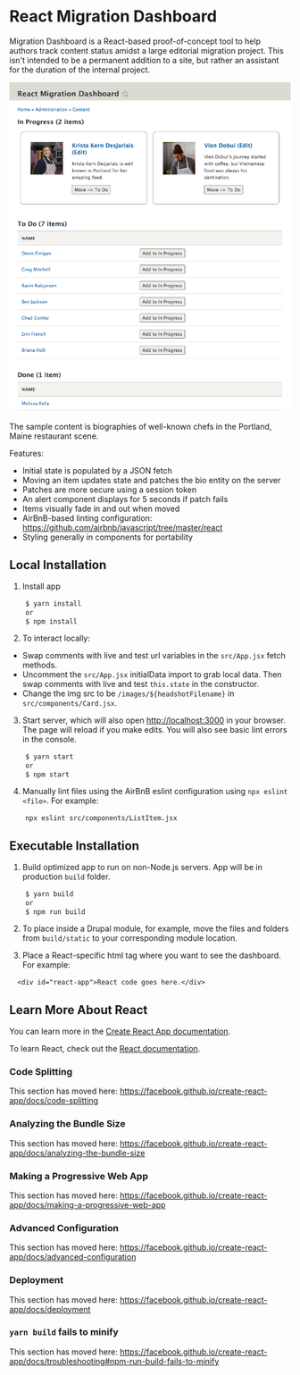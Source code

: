 # React Migration Dashboard

Migration Dashboard is a React-based proof-of-concept tool to help authors track content status amidst a large editorial migration project. This isn't intended to be a permanent addition to a site, but rather an assistant for the duration of the internal project. 

<img src="/public/images/dashboard-screenshot.png" alt="Migration Dashboard screen" />

The sample content is biographies of well-known chefs in the Portland, Maine restaurant scene.

Features:
- Initial state is populated by a JSON fetch
- Moving an item updates state and patches the bio entity on the server 
- Patches are more secure using a session token
- An alert component displays for 5 seconds if patch fails
- Items visually fade in and out when moved
- AirBnB-based linting configuration: https://github.com/airbnb/javascript/tree/master/react
- Styling generally in components for portability

## Local Installation
1. Install app
```
    $ yarn install 
    or 
    $ npm install
```
2. To interact locally:
- Swap comments with live and test url variables in the `src/App.jsx` fetch methods.
-  Uncomment the `src/App.jsx` initialData import to grab local data. Then swap comments with live and test `this.state` in the constructor.
-  Change the img src to be `/images/${headshotFilename}` in `src/components/Card.jsx`.

3. Start server, which will also open [http://localhost:3000](http://localhost:3000) in your browser. The page will reload if you make edits. You will also see basic lint errors in the console.
```
    $ yarn start 
    or 
    $ npm start
```

4. Manually lint files using the AirBnB eslint configuration using `npx eslint <file>`. For example:
```
    npx eslint src/components/ListItem.jsx
```

## Executable Installation
1. Build optimized app to run on non-Node.js servers. App will be in production `build` folder. 
```
    $ yarn build 
    or 
    $ npm run build
```

2. To place inside a Drupal module, for example, move the files and folders from `build/static` to your corresponding module location.

3. Place a React-specific html tag where you want to see the dashboard. For example:
```
  <div id="react-app">React code goes here.</div>
```

## Learn More About React

You can learn more in the [Create React App documentation](https://facebook.github.io/create-react-app/docs/getting-started).

To learn React, check out the [React documentation](https://reactjs.org/).

### Code Splitting

This section has moved here: https://facebook.github.io/create-react-app/docs/code-splitting

### Analyzing the Bundle Size

This section has moved here: https://facebook.github.io/create-react-app/docs/analyzing-the-bundle-size

### Making a Progressive Web App

This section has moved here: https://facebook.github.io/create-react-app/docs/making-a-progressive-web-app

### Advanced Configuration

This section has moved here: https://facebook.github.io/create-react-app/docs/advanced-configuration

### Deployment

This section has moved here: https://facebook.github.io/create-react-app/docs/deployment

### `yarn build` fails to minify

This section has moved here: https://facebook.github.io/create-react-app/docs/troubleshooting#npm-run-build-fails-to-minify
